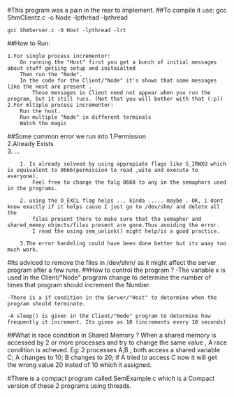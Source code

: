 #This program was a pain in the rear to implement.
##To compile it use:
    gcc ShmClientz.c  -o Node -lpthread -lpthread

    gcc ShmServer.c -0 Host -lpthread -lrt
##How to Run:

    1.For single process incrementor:
        On running the "Host" first you get a bunch of initial messages about stuff getiing setup and initaialted
        Then run the "Node". 
        In the code for the Client/"Node" it's shown that some messages like the Host are present .
            Those messages in Client need not appear when you run the program, but it still runs. (Not that you will bother with that (:p))
    2.For mltiple process incrementor:
        Run the host.
        Run multiple "Node" in different terminals
        Watch the magic


##Some common error we run into 
    1.Permission    
    2.Already Exists    
    3. ...  

        1. Is already solveed by using appropiate flags like S_IRWXU which is equivalent to 0666(permission to read ,wite and execute to everyone).
            Feel free to change the falg 0660 to any in the semaphors used in the programs. 

        2. using the O_EXCL flag helps ... kinda ..... maybe . OK, i dont know exactly if it helps cause I just go to /dev/shm/ and delete all the 
            files present there to make sure that the semaphor and shared_memoy objects/files present are gone.Thus avoiding the error.
            I read the using sem_unlink() might help/is a good practice. 
        
        3.The error handeling could have been done better but its waay too much work.
#Its adviced to remove the files in /dev/shm/ as it might affect the server program after a few runs.
##How to control the program ?
    -The variable x is used in the Client/"Node" program change to determine the number of times that program should increment the Number.

    -There is a if condition in the Server/"Host" to determine when the program should terminate.

    -A sleep() is given in the Client/"Node" program to determine how frequently it increment. Its given as 10 (increments every 10 seconds)

##What is race condition in Shared Memory ?
    When a shared memory is accessed by 2 or more processes and try to change the same value , A race condition is acheved.
    Eg: 2 processes A,B ;
        both access a shared variable C;
        A changes to 10;
        B changes to 20;
            if A tried to access C now it will get the wrong value 20 insted of 10 which it assigned.

#There is a compact program called SemExample.c which is a Compact version of these 2 programs using threads.